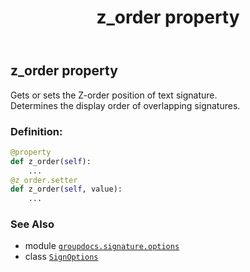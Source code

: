 ﻿---
title: z_order property
second_title: GroupDocs.Signature for Python via .NET API References
description: 
type: docs
url: /python-net/groupdocs.signature.options/signoptions/z_order/
is_root: false
weight: 110
---

## z_order property


Gets or sets the Z-order position of text signature.        
Determines the display order of overlapping signatures.
### Definition:
```python
@property
def z_order(self):
    ...
@z_order.setter
def z_order(self, value):
    ...
```

### See Also
* module [`groupdocs.signature.options`](../../)
* class [`SignOptions`](/signature/python-net/groupdocs.signature.options/signoptions)
